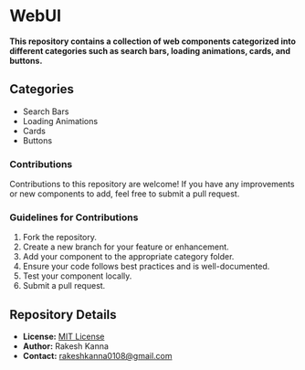 # WebUI

**This repository contains a collection of web components categorized into different categories such as search bars, loading animations, cards, and buttons.**

## Categories

- Search Bars
- Loading Animations
- Cards
- Buttons


### Contributions

Contributions to this repository are welcome! If you have any improvements or new components to add, feel free to submit a pull request.

### Guidelines for Contributions

1. Fork the repository.
2. Create a new branch for your feature or enhancement.
3. Add your component to the appropriate category folder.
4. Ensure your code follows best practices and is well-documented.
5. Test your component locally.
6. Submit a pull request.

## Repository Details

- **License:** [MIT License](LICENSE)
- **Author:** Rakesh Kanna
- **Contact:** rakeshkanna0108@gmail.com 
